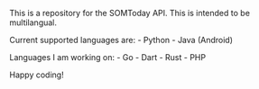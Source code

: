 This is a repository for the SOMToday API. This is intended to be multilangual.

Current supported languages are:
	- Python
	- Java (Android)

Languages I am working on:
	- Go
	- Dart
	- Rust
	- PHP

Happy coding!